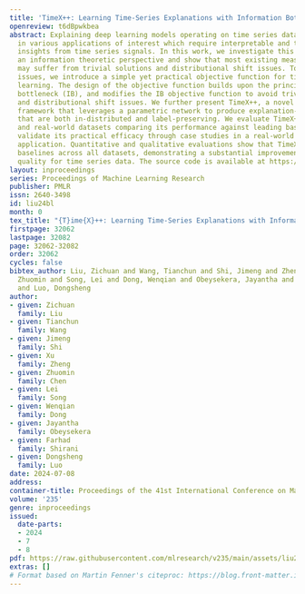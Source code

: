 ```yaml
---
title: 'TimeX++: Learning Time-Series Explanations with Information Bottleneck'
openreview: t6dBpwkbea
abstract: Explaining deep learning models operating on time series data is crucial
  in various applications of interest which require interpretable and transparent
  insights from time series signals. In this work, we investigate this problem from
  an information theoretic perspective and show that most existing measures of explainability
  may suffer from trivial solutions and distributional shift issues. To address these
  issues, we introduce a simple yet practical objective function for time series explainable
  learning. The design of the objective function builds upon the principle of information
  bottleneck (IB), and modifies the IB objective function to avoid trivial solutions
  and distributional shift issues. We further present TimeX++, a novel explanation
  framework that leverages a parametric network to produce explanation-embedded instances
  that are both in-distributed and label-preserving. We evaluate TimeX++ on both synthetic
  and real-world datasets comparing its performance against leading baselines, and
  validate its practical efficacy through case studies in a real-world environmental
  application. Quantitative and qualitative evaluations show that TimeX++ outperforms
  baselines across all datasets, demonstrating a substantial improvement in explanation
  quality for time series data. The source code is available at https://github.com/zichuan-liu/TimeXplusplus.
layout: inproceedings
series: Proceedings of Machine Learning Research
publisher: PMLR
issn: 2640-3498
id: liu24bl
month: 0
tex_title: "{T}ime{X}++: Learning Time-Series Explanations with Information Bottleneck"
firstpage: 32062
lastpage: 32082
page: 32062-32082
order: 32062
cycles: false
bibtex_author: Liu, Zichuan and Wang, Tianchun and Shi, Jimeng and Zheng, Xu and Chen,
  Zhuomin and Song, Lei and Dong, Wenqian and Obeysekera, Jayantha and Shirani, Farhad
  and Luo, Dongsheng
author:
- given: Zichuan
  family: Liu
- given: Tianchun
  family: Wang
- given: Jimeng
  family: Shi
- given: Xu
  family: Zheng
- given: Zhuomin
  family: Chen
- given: Lei
  family: Song
- given: Wenqian
  family: Dong
- given: Jayantha
  family: Obeysekera
- given: Farhad
  family: Shirani
- given: Dongsheng
  family: Luo
date: 2024-07-08
address:
container-title: Proceedings of the 41st International Conference on Machine Learning
volume: '235'
genre: inproceedings
issued:
  date-parts:
  - 2024
  - 7
  - 8
pdf: https://raw.githubusercontent.com/mlresearch/v235/main/assets/liu24bl/liu24bl.pdf
extras: []
# Format based on Martin Fenner's citeproc: https://blog.front-matter.io/posts/citeproc-yaml-for-bibliographies/
---
```

